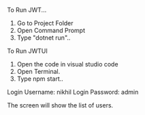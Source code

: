 To Run JWT... 
1. Go to Project Folder
2. Open Command Prompt
3. Type "dotnet run"..

To Run JWTUI
1. Open the code in visual studio code
2. Open Terminal.
3. Type npm start.. 


Login Username: nikhil
Login Password: admin

The screen will show the list of users.
